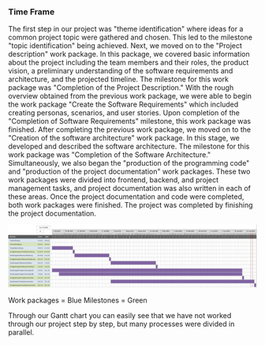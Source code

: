 ### Time Frame


The first step in our project was "theme identification" where ideas for a common project topic were gathered and chosen. This led to the milestone "topic identification" being achieved. Next, we moved on to the "Project description" work package. In this package, we covered basic information about the project including the team members and their roles, the product vision, a preliminary understanding of the software requirements and architecture, and the projected timeline. The milestone for this work package was "Completion of the Project Description." With the rough overview obtained from the previous work package, we were able to begin the work package "Create the Software Requirements" which included creating personas, scenarios, and user stories. Upon completion of the "Completion of Software Requirements" milestone, this work package was finished. After completing the previous work package, we moved on to the "Creation of the software architecture" work package. In this stage, we developed and described the software architecture. The milestone for this work package was "Completion of the Software Architecture." Simultaneously, we also began the "production of the programming code" and "production of the project documentation" work packages. These two work packages were divided into frontend, backend, and project management tasks, and project documentation was also written in each of these areas. Once the project documentation and code were completed, both work packages were finished. The project was completed by finishing the project documentation.


![system architecture](/deliverables/timeframe.JPG)

Work packages = Blue
Milestones = Green


Through our Gantt chart you can easily see that we have not worked through our project step by step, but many processes were divided in parallel. 


